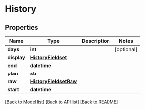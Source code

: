 # History

## Properties
Name | Type | Description | Notes
------------ | ------------- | ------------- | -------------
**days** | **int** |  | [optional] 
**display** | [**HistoryFieldset**](HistoryFieldset.md) |  | 
**end** | **datetime** |  | 
**plan** | **str** |  | 
**raw** | [**HistoryFieldsetRaw**](HistoryFieldsetRaw.md) |  | 
**start** | **datetime** |  | 

[[Back to Model list]](../README.md#documentation-for-models) [[Back to API list]](../README.md#documentation-for-api-endpoints) [[Back to README]](../README.md)


